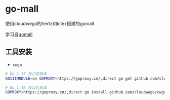 # go-mall
使用cloudwego的hertz和kitex搭建的gomall

学习自[gomall](https://github.com/cloudwego/biz-demo/tree/main/gomall)

## 工具安装
- `cwgo` 

```bash
# Go 1.15 及之前版本
GO111MODULE=on GOPROXY=https://goproxy.cn/,direct go get github.com/cloudwego/cwgo@latest

# Go 1.16 及以后版本
GOPROXY=https://goproxy.cn/,direct go install github.com/cloudwego/cwgo@latest
```